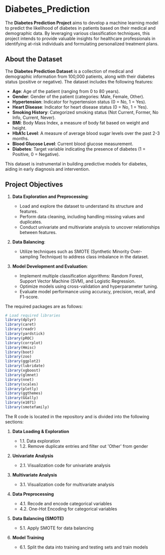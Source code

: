 # Diabetes_Prediction

The **Diabetes Prediction Project** aims to develop a machine learning model to predict the likelihood of diabetes in patients based on their medical and demographic data. By leveraging various classification techniques, this project intends to provide valuable insights for healthcare professionals in identifying at-risk individuals and formulating personalized treatment plans.

## About the Dataset

The **Diabetes Prediction Dataset** is a collection of medical and demographic information from 100,000 patients, along with their diabetes status (positive or negative). The dataset includes the following features:

- **Age**: Age of the patient (ranging from 0 to 80 years).
- **Gender**: Gender of the patient (categories: Male, Female, Other).
- **Hypertension**: Indicator for hypertension status (0 = No, 1 = Yes).
- **Heart Disease**: Indicator for heart disease status (0 = No, 1 = Yes).
- **Smoking History**: Categorized smoking status (Not Current, Former, No Info, Current, Never).
- **BMI**: Body Mass Index, a measure of body fat based on weight and height.
- **HbA1c Level**: A measure of average blood sugar levels over the past 2-3 months.
- **Blood Glucose Level**: Current blood glucose measurement.
- **Diabetes**: Target variable indicating the presence of diabetes (1 = Positive, 0 = Negative).

This dataset is instrumental in building predictive models for diabetes, aiding in early diagnosis and intervention.

## Project Objectives

1. **Data Exploration and Preprocessing**:
   - Load and explore the dataset to understand its structure and features.
   - Perform data cleaning, including handling missing values and duplicates.
   - Conduct univariate and multivariate analysis to uncover relationships between features.

2. **Data Balancing**:
   - Utilize techniques such as SMOTE (Synthetic Minority Over-sampling Technique) to address class imbalance in the dataset.

3. **Model Development and Evaluation**:
   - Implement multiple classification algorithms: Random Forest, Support Vector Machine (SVM), and Logistic Regression.
   - Optimize models using cross-validation and hyperparameter tuning.
   - Evaluate model performance using accuracy, precision, recall, and F1-score.

The required packages are as follows:
```r
# Load required libraries
library(dplyr)
library(caret)
library(readr)
library(yardstick)
library(pROC)
library(corrplot)
library(Hmisc)
library(boot)
library(zoo)
library(ggplot2)
library(lubridate)
library(xgboost)
library(glmnet)
library(nnet)
library(scales)
library(plotly)
library(ggthemes)
library(GGally)
library(e1071)
library(smotefamily)
```


The R code is located in the repository and is divided into the following sections:

1. **Data Loading & Exploration**
   - 1.1. Data exploration  
   - 1.2. Remove duplicate entries and filter out 'Other' from gender

2. **Univariate Analysis**
   - 2.1. Visualization code for univariate analysis

3. **Multivariate Analysis**
   - 3.1. Visualization code for multivariate analysis

4. **Data Preprocessing**
   - 4.1. Recode and encode categorical variables  
   - 4.2. One-Hot Encoding for categorical variables

5. **Data Balancing (SMOTE)**
   - 5.1. Apply SMOTE for data balancing

6. **Model Training**
   - 6.1. Split the data into training and testing sets and train models

